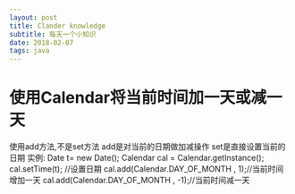 ```yaml
---
layout: post
title: Clander knowledge
subtitle: 每天一个小知识
date: 2018-02-07
tags: java
---
```


# 使用Calendar将当前时间加一天或减一天
使用add方法,不是set方法
add是对当前的日期做加减操作
set是直接设置当前的日期
实例:
Date t= new Date();
Calendar cal = Calendar.getInstance();
cal.setTime(t); //设置日期
cal.add(Calendar.DAY_OF_MONTH , 1);//当前时间增加一天
cal.add(Calendar.DAY_OF_MONTH , -1);//当前时间减一天
